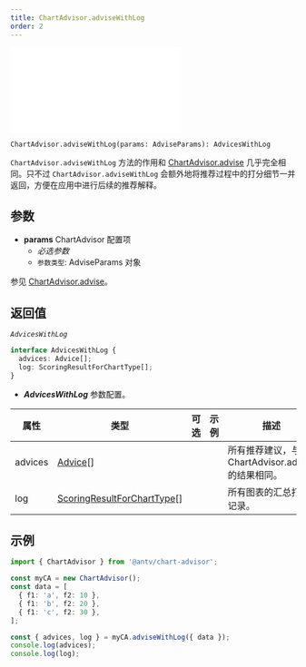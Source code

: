 ```yaml
---
title: ChartAdvisor.adviseWithLog
order: 2
---
```


<embed src='@/docs/common/style.md'></embed>

```sign
ChartAdvisor.adviseWithLog(params: AdviseParams): AdvicesWithLog
```

`ChartAdvisor.adviseWithLog` 方法的作用和 [ChartAdvisor.advise](./1_ChartAdvisor-advise) 几乎完全相同。只不过 `ChartAdvisor.adviseWithLog` 会额外地将推荐过程中的打分细节一并返回，方便在应用中进行后续的推荐解释。

## 参数

* **params** ChartAdvisor 配置项
  * _必选参数_
  * `参数类型`: AdviseParams 对象

参见 [ChartAdvisor.advise](./1_ChartAdvisor-advise#参数)。

## 返回值

_`AdvicesWithLog`_

```ts
interface AdvicesWithLog {
  advices: Advice[];
  log: ScoringResultForChartType[];
}
```

* _**AdvicesWithLog**_ 参数配置。

| 属性    | 类型                                                                             | 可选  | 示例 | 描述                                              |
| ------- | -------------------------------------------------------------------------------- | :---: | ---- | ------------------------------------------------- |
| advices | [Advice](../types/3_ChartAdvisor#advice)[]                                       |       |      | 所有推荐建议，与 ChartAdvisor.advise 的结果相同。 |
| log     | [ScoringResultForChartType](../types/3_ChartAdvisor#scoringresultforcharttype)[] |       |      | 所有图表的汇总打分记录。                          |

## 示例

```ts
import { ChartAdvisor } from '@antv/chart-advisor';

const myCA = new ChartAdvisor();
const data = [
  { f1: 'a', f2: 10 },
  { f1: 'b', f2: 20 },
  { f1: 'c', f2: 30 },
];

const { advices, log } = myCA.adviseWithLog({ data });
console.log(advices);
console.log(log);
```
